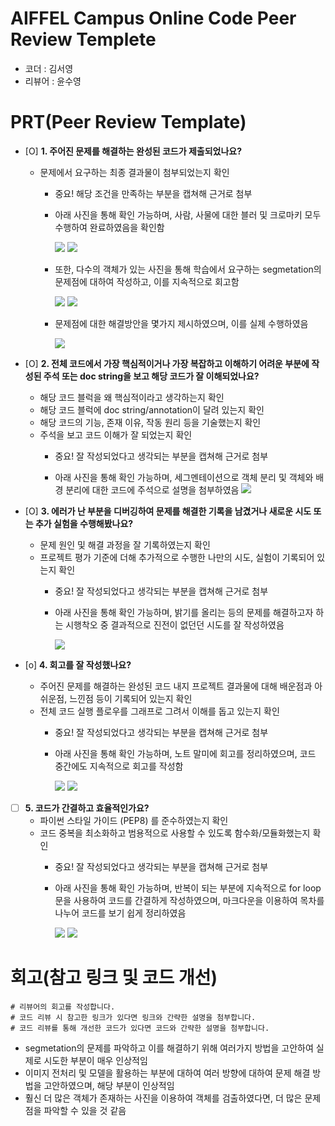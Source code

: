 # AIFFEL Campus Online Code Peer Review Templete
- 코더 : 김서영
- 리뷰어 : 윤수영


# PRT(Peer Review Template)
- [O]  **1. 주어진 문제를 해결하는 완성된 코드가 제출되었나요?**
    - 문제에서 요구하는 최종 결과물이 첨부되었는지 확인
        - 중요! 해당 조건을 만족하는 부분을 캡쳐해 근거로 첨부
          
        - 아래 사진을 통해 확인 가능하며, 사람, 사물에 대한 블러 및 크로마키 모두 수행하여 완료하였음을 확인함
     


          <img src="image/p1.png"/>
     


          <img src="image/p2.png"/>

  

        - 또한, 다수의 객체가 있는 사진을 통해 학습에서 요구하는 segmetation의 문제점에 대하여 작성하고, 이를 지속적으로 회고함



          <img src="image/p9.png"/>



          <img src="image/p10.png"/>




        - 문제점에 대한 해결방안을 몇가지 제시하였으며, 이를 실제 수행하였음



          <img src="image/p11.png"/>



- [O]  **2. 전체 코드에서 가장 핵심적이거나 가장 복잡하고 이해하기 어려운 부분에 작성된 
주석 또는 doc string을 보고 해당 코드가 잘 이해되었나요?**
    - 해당 코드 블럭을 왜 핵심적이라고 생각하는지 확인
    - 해당 코드 블럭에 doc string/annotation이 달려 있는지 확인
    - 해당 코드의 기능, 존재 이유, 작동 원리 등을 기술했는지 확인
    - 주석을 보고 코드 이해가 잘 되었는지 확인
        - 중요! 잘 작성되었다고 생각되는 부분을 캡쳐해 근거로 첨부

        - 아래 사진을 통해 확인 가능하며, 세그멘테이션으로 객체 분리 및 객체와 배경 분리에 대한 코드에 주석으로 설명을 첨부하였음
          <img src="image/p3.png"/>
        
- [O]  **3. 에러가 난 부분을 디버깅하여 문제를 해결한 기록을 남겼거나
새로운 시도 또는 추가 실험을 수행해봤나요?**
    - 문제 원인 및 해결 과정을 잘 기록하였는지 확인
    - 프로젝트 평가 기준에 더해 추가적으로 수행한 나만의 시도, 
    실험이 기록되어 있는지 확인
        - 중요! 잘 작성되었다고 생각되는 부분을 캡쳐해 근거로 첨부

        - 아래 사진을 통해 확인 가능하며, 밝기를 올리는 등의 문제를 해결하고자 하는 시행착오 중 결과적으로 진전이 없던던 시도를 잘 작성하였음
     


          <img src="image/p6.png"/>



        
- [o]  **4. 회고를 잘 작성했나요?**
    - 주어진 문제를 해결하는 완성된 코드 내지 프로젝트 결과물에 대해
    배운점과 아쉬운점, 느낀점 등이 기록되어 있는지 확인
    - 전체 코드 실행 플로우를 그래프로 그려서 이해를 돕고 있는지 확인
        - 중요! 잘 작성되었다고 생각되는 부분을 캡쳐해 근거로 첨부

        - 아래 사진을 통해 확인 가능하며, 노트 말미에 회고를 정리하였으며, 코드 중간에도 지속적으로 회고를 작성함
     


          <img src="image/p4.png"/>
     


          <img src="image/p5.png"/>
          
          
        
- [ ]  **5. 코드가 간결하고 효율적인가요?**
    - 파이썬 스타일 가이드 (PEP8) 를 준수하였는지 확인
    - 코드 중복을 최소화하고 범용적으로 사용할 수 있도록 함수화/모듈화했는지 확인
        - 중요! 잘 작성되었다고 생각되는 부분을 캡쳐해 근거로 첨부

        - 아래 사진을 통해 확인 가능하며, 반복이 되는 부분에 지속적으로 for loop문을 사용하여 코드를 간결하게 작성하였으며, 마크다운을 이용하여 목차를 나누어 코드를 보기 쉽게 정리하였음
     


          <img src="image/p7.png"/>
     


          <img src="image/p8.png"/>


          

# 회고(참고 링크 및 코드 개선)
```
# 리뷰어의 회고를 작성합니다.
# 코드 리뷰 시 참고한 링크가 있다면 링크와 간략한 설명을 첨부합니다.
# 코드 리뷰를 통해 개선한 코드가 있다면 코드와 간략한 설명을 첨부합니다.
```
- segmetation의 문제를 파악하고 이를 해결하기 위해 여러가지 방법을 고안하여 실제로 시도한 부분이 매우 인상적임
- 이미지 전처리 및 모델을 활용하는 부분에 대하여 여러 방향에 대하여 문제 해결 방법을 고안하였으며, 해당 부분이 인상적임
- 훨신 더 많은 객체가 존재하는 사진을 이용하여 객체를 검출하였다면, 더 많은 문제점을 파악할 수 있을 것 같음
